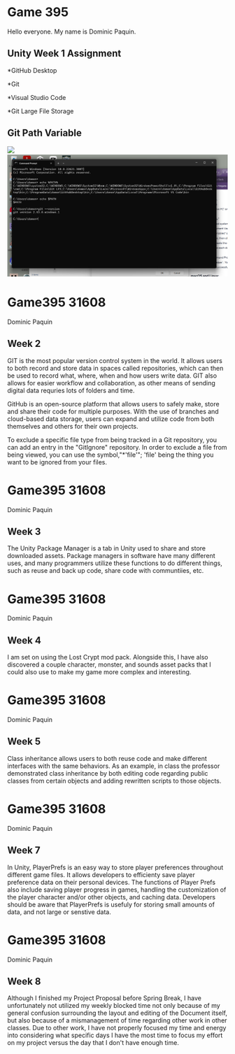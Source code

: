 # Game 395

Hello everyone. My name is Dominic Paquin.

## Unity Week 1 Assignment
*GitHub Desktop

*Git

*Visual Studio Code

*Git Large File Storage

## Git Path Variable
<img src= />![Alt text](<Screenshot (65).png>)

# Game395 31608
Dominic Paquin
## Week 2
GIT is the most popular version control system in the world. It allows users to both record and store data in spaces called repositories, which can then be used to record what, where, when and how users write data. GIT also allows for easier workflow and collaboration, as other means of sending digital data requries lots of folders and time. 

GitHub is an open-source platform that allows users to safely make, store and share their code for multiple purposes. With the use of branches and cloud-based data storage, users can expand and utilize code from both themselves and others for their own projects.

To exclude a specific file type from being tracked in a Git repository, you can add an entry in the "GitIgnore" repository. In order to exclude a file from being viewed, you can use the symbol,"*'file'"; 'file' being the thing you want to be ignored from your files.

# Game395 31608
Dominic Paquin
## Week 3
The Unity Package Manager is a tab in Unity used to share and store downloaded assets. Package managers in software have many different uses, and many programmers utilize these functions to do different things, such as reuse and back up code, share code with communtiies, etc.

# Game395 31608
Dominic Paquin
## Week 4
I am set on using the Lost Crypt mod pack. Alongside this, I have also discovered a couple character, monster, and sounds asset packs that I could also use to make my game more complex and interesting.

# Game395 31608
Dominic Paquin
## Week 5
Class inheritance allows users to both reuse code and make different interfaces with the same behaviors. As an example, in class the professor demonstrated class inheritance by both editing code regarding public classes from certain objects and adding rewritten scripts to those objects.

# Game395 31608
Dominic Paquin
## Week 7
In Unity, PlayerPrefs is an easy way to store player preferences throughout different game files. It allows developers to efficienty save player preference data on their personal devices. The functions of Player Prefs also include saving player progress in games, handling the customization of the player character and/or other objects, and caching data. Developers should be aware that PlayerPrefs is usefuly for storing small amounts of data, and not large or senstive data.

# Game395 31608
Dominic Paquin
## Week 8
Although I finished my Project Proposal before Spring Break, I have unfortunately not utilized my weekly blocked time not only because of my general confusion surrounding the layout and editing of the Document itself, but also because of a mismanagement of time regarding other work in other classes. Due to other work, I have not properly focused my time and energy into considering what specific days I have the most time to focus my effort on my project versus the day that I don't have enough time.





